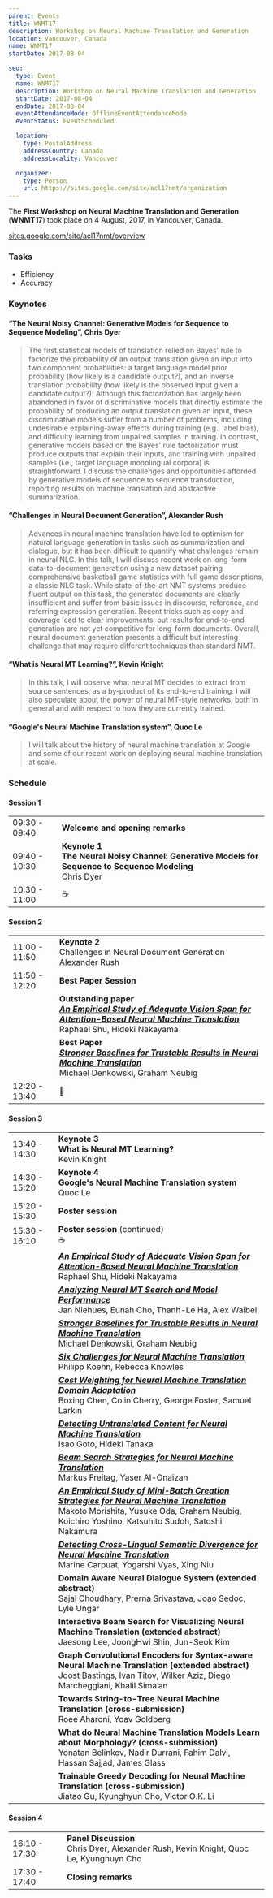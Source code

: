 ```yaml
---
parent: Events
title: WNMT17
description: Workshop on Neural Machine Translation and Generation
location: Vancouver, Canada
name: WNMT17
startDate: 2017-08-04

seo:
  type: Event
  name: WNMT17
  description: Workshop on Neural Machine Translation and Generation
  startDate: 2017-08-04
  endDate: 2017-08-04
  eventAttendanceMode: OfflineEventAttendanceMode
  eventStatus: EventScheduled

  location:
    type: PostalAddress
    addressCountry: Canada
    addressLocality: Vancouver

  organizer:
    type: Person
    url: https://sites.google.com/site/acl17nmt/organization
---
```


The **First Workshop on Neural Machine Translation and Generation** (**WNMT17**) took place on 4 August, 2017, in Vancouver, Canada.

[sites.google.com/site/acl17nmt/overview](https://sites.google.com/site/acl17nmt/overview)

### Tasks

- Efficiency
- Accuracy

### Keynotes

#### “The Neural Noisy Channel: Generative Models for Sequence to Sequence Modeling”, Chris Dyer

> The first statistical models of translation relied on Bayes' rule to factorize the probability of an output translation given an input into two component probabilities: a target language model prior probability (how likely is a candidate output?), and an inverse translation probability (how likely is the observed input given a candidate output?). Although this factorization has largely been abandoned in favor of discriminative models that directly estimate the probability of producing an output translation given an input, these discriminative models suffer from a number of problems, including undesirable explaining-away effects during training (e.g., label bias), and difficulty learning from unpaired samples in training. In contrast, generative models based on the Bayes' rule factorization must produce outputs that explain their inputs, and training with unpaired samples (i.e., target language monolingual corpora) is straightforward. I discuss the challenges and opportunities afforded by generative models of sequence to sequence transduction, reporting results on machine translation and abstractive summarization.

#### “Challenges in Neural Document Generation”, Alexander Rush

> Advances in neural machine translation have led to optimism for natural language generation in tasks such as summarization and dialogue, but it has been difficult to quantify what challenges remain in neural NLG. In this talk, I will discuss recent work on long-form data-to-document generation using a new dataset pairing comprehensive basketball game statistics with full game descriptions, a classic NLG task. While state-of-the-art NMT systems produce fluent output on this task, the generated documents are clearly insufficient and suffer from basic issues in discourse, reference, and referring expression generation. Recent tricks such as copy and coverage lead to clear improvements, but results for end-to-end generation are not yet competitive for long-form documents. Overall, neural document generation presents a difficult but interesting challenge that may require different techniques than standard NMT.

#### “What is Neural MT Learning?”, Kevin Knight

> In this talk, I will observe what neural MT decides to extract from source sentences, as a by-product of its end-to-end training. I will also speculate about the power of neural MT-style networks, both in general and with respect to how they are currently trained.

#### “Google's Neural Machine Translation system”, Quoc Le

> I will talk about the history of neural machine translation at Google and some of our recent work on deploying neural machine translation at scale.


### Schedule


#### Session 1

|     |     |
| --- | --- |
| 09:30 - 09:40 | **Welcome and opening remarks** |
| 09:40 - 10:30 | **Keynote 1** <br>**The Neural Noisy Channel: Generative Models for Sequence to Sequence Modeling** <br>Chris Dyer |
| 10:30 - 11:00 | ☕️ |

#### Session 2

|     |     |
| --- | --- |
| 11:00 - 11:50 | **Keynote 2** <br>Challenges in Neural Document Generation <br>Alexander Rush |
| 11:50 - 12:20 | **Best Paper Session** |
|     | **Outstanding paper** <br>[***An Empirical Study of Adequate Vision Span for Attention-Based Neural Machine Translation***](https://aclanthology.org/W17-3201.pdf) <br>Raphael Shu, Hideki Nakayama |
|     | **Best Paper** <br>[***Stronger Baselines for Trustable Results in Neural Machine Translation***](https://aclanthology.org/W17-3203.pdf) <br>Michael Denkowski, Graham Neubig |
| 12:20 - 13:40 | 🍴 |

#### Session 3

|     |     |
| --- | --- |
| 13:40 - 14:30 | **Keynote 3** <br>**What is Neural MT Learning?** <br>Kevin Knight |
| 14:30 - 15:20 | **Keynote 4** <br>**Google's Neural Machine Translation system** <br>Quoc Le |
| 15:20 - 15:30 | **Poster session** |
| 15:30 - 16:10 | **Poster session** (continued) <br>☕️ |
|     | [***An Empirical Study of Adequate Vision Span for Attention-Based Neural Machine Translation***](https://aclanthology.org/W17-3201.pdf) <br>Raphael Shu, Hideki Nakayama |
|     | [***Analyzing Neural MT Search and Model Performance***](https://aclanthology.org/W17-3202.pdf) <br>Jan Niehues, Eunah Cho, Thanh-Le Ha, Alex Waibel |
|     | [***Stronger Baselines for Trustable Results in Neural Machine Translation***](https://aclanthology.org/W17-3203.pdf) <br>Michael Denkowski, Graham Neubig |
|     | [***Six Challenges for Neural Machine Translation***](https://aclanthology.org/W17-3204.pdf) <br>Philipp Koehn, Rebecca Knowles |
|     | [***Cost Weighting for Neural Machine Translation Domain Adaptation***](https://aclanthology.org/W17-3205.pdf) <br>Boxing Chen, Colin Cherry, George Foster, Samuel Larkin |
|     | [***Detecting Untranslated Content for Neural Machine Translation***](https://aclanthology.org/W17-3206.pdf) <br>Isao Goto, Hideki Tanaka |
|     | [***Beam Search Strategies for Neural Machine Translation***](https://aclanthology.org/W17-3207.pdf) <br>Markus Freitag, Yaser Al-Onaizan |
|     | [***An Empirical Study of Mini-Batch Creation Strategies for Neural Machine Translation***](https://aclanthology.org/W17-3208.pdf) <br>Makoto Morishita, Yusuke Oda, Graham Neubig, Koichiro Yoshino, Katsuhito Sudoh, Satoshi Nakamura |
|     | [***Detecting Cross-Lingual Semantic Divergence for Neural Machine Translation***](https://aclanthology.org/W17-3209.pdf) <br>Marine Carpuat, Yogarshi Vyas, Xing Niu |
|     | **Domain Aware Neural Dialogue System (extended abstract)** <br>Sajal Choudhary, Prerna Srivastava, Joao Sedoc, Lyle Ungar |
|     | **Interactive Beam Search for Visualizing Neural Machine Translation (extended abstract)** <br>Jaesong Lee, JoongHwi Shin, Jun-Seok Kim |
|     | **Graph Convolutional Encoders for Syntax-aware Neural Machine Translation (extended abstract)** <br>Joost Bastings, Ivan Titov, Wilker Aziz, Diego Marcheggiani, Khalil Sima’an |
|     | **Towards String-to-Tree Neural Machine Translation (cross-submission)** <br>Roee Aharoni, Yoav Goldberg |
|     | **What do Neural Machine Translation Models Learn about Morphology? (cross-submission)** <br>Yonatan Belinkov, Nadir Durrani, Fahim Dalvi, Hassan Sajjad, James Glass |
|     | **Trainable Greedy Decoding for Neural Machine Translation (cross-submission)** <br>Jiatao Gu, Kyunghyun Cho, Victor O.K. Li |

#### Session 4

|     |     |
| --- | --- |
| 16:10 - 17:30 | **Panel Discussion** <br>Chris Dyer, Alexander Rush, Kevin Knight, Quoc Le, Kyunghuyn Cho |
| 17:30 - 17:40 | **Closing remarks** |
